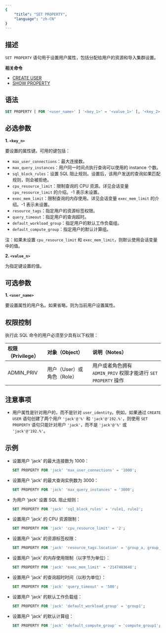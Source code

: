 ```yaml
---
{
    "title": "SET PROPERTY",
    "language": "zh-CN"
}
---
```


## 描述

`SET PROPERTY` 语句用于设置用户属性，包括分配给用户的资源和导入集群设置。

**相关命令**

- [CREATE USER](./CREATE-USER.md)
- [SHOW PROPERTY](./SHOW-PROPERTY.md)

## 语法

```sql
SET PROPERTY [ FOR '<user_name>' ] '<key_1>' = '<value_1>' [, '<key_2>' = '<value_2>', ...];
```

## 必选参数

**1. `<key_n>`**

要设置的属性键。可用的键包括：

- `max_user_connections`：最大连接数。
- `max_query_instances`：用户同一时间点执行查询可以使用的 instance 个数。
- `sql_block_rules`：设置 SQL 阻止规则。设置后，该用户发送的查询如果匹配规则，则会被拒绝。
- `cpu_resource_limit`：限制查询的 CPU 资源。详见会话变量 `cpu_resource_limit` 的介绍。-1 表示未设置。
- `exec_mem_limit`：限制查询的内存使用。详见会话变量 `exec_mem_limit` 的介绍。-1 表示未设置。
- `resource_tags`：指定用户的资源标签权限。
- `query_timeout`：指定用户的查询超时。
- `default_workload_group`：指定用户的默认工作负载组。
- `default_compute_group`：指定用户的默认计算组。

注：如果未设置 `cpu_resource_limit` 和 `exec_mem_limit`，则默认使用会话变量中的值。

**2. `<value_n>`**

为指定键设置的值。

## 可选参数

**1. `<user_name>`**

要设置属性的用户名。如果省略，则为当前用户设置属性。

## 权限控制

执行此 SQL 命令的用户必须至少具有以下权限：

| 权限（Privilege） | 对象（Object） | 说明（Notes）                 |
| :---------------- | :------------- | :---------------------------- |
| ADMIN_PRIV        | 用户（User）或 角色（Role）    | 用户或者角色拥有 `ADMIN_PRIV` 权限才能进行 `SET PROPERTY` 操作 |

## 注意事项

- 用户属性是针对用户的，而不是针对 `user_identity`。例如，如果通过 `CREATE USER` 语句创建了两个用户 `'jack'@'%'` 和 `'jack'@'192.%'`，则使用 `SET PROPERTY` 语句只能针对用户 `'jack'`，而不是 `'jack'@'%'` 或 `'jack'@'192.%'`。


## 示例

- 设置用户 'jack' 的最大连接数为 1000：

   ```sql
   SET PROPERTY FOR 'jack' 'max_user_connections' = '1000';
   ```

- 设置用户 'jack' 的最大查询实例数为 3000：

   ```sql
   SET PROPERTY FOR 'jack' 'max_query_instances' = '3000';
   ```

- 为用户 'jack' 设置 SQL 阻止规则：

   ```sql
   SET PROPERTY FOR 'jack' 'sql_block_rules' = 'rule1, rule2';
   ```

- 设置用户 'jack' 的 CPU 资源限制：

   ```sql
   SET PROPERTY FOR 'jack' 'cpu_resource_limit' = '2';
   ```

-  设置用户 'jack' 的资源标签权限：

   ```sql
   SET PROPERTY FOR 'jack' 'resource_tags.location' = 'group_a, group_b';
   ```

- 设置用户 'jack' 的内存使用限制（以字节为单位）：

   ```sql
   SET PROPERTY FOR 'jack' 'exec_mem_limit' = '2147483648';
   ```

- 设置用户 'jack' 的查询超时时间（以秒为单位）：

   ```sql
   SET PROPERTY FOR 'jack' 'query_timeout' = '500';
   ```

- 设置用户 'jack' 的默认工作负载组：

   ```sql
   SET PROPERTY FOR 'jack' 'default_workload_group' = 'group1';
   ```

- 设置用户 'jack' 的默认计算组：

   ```sql
   SET PROPERTY FOR 'jack' 'default_compute_group' = 'compute_group1';
   ```
